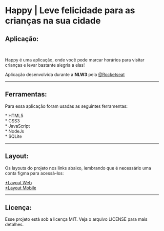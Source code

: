 # Happy | Leve felicidade para as crianças na sua cidade 
 
<h2>Aplicação:</h2> <br> 
<p>Happy é uma aplicação, onde você pode marcar horários para visitar crianças e levar bastante alegria a elas!</p>
<p>Aplicação desenvolvida durante a <strong>NLW3</strong> pela <a href="https://github.com/rocketseat">@Rocketseat</a></p>

<hr>
<h2>Ferramentas:</h2>
<p>Para essa aplicação foram usadas as seguintes ferramentas:</p>
* HTML5 <br>
* CSS3 <br>
* JavaScript <br>
* NodeJs <br>
* SQLite <br>
<hr>

<h2>Layout:</h2>
<p>Os layouts do projeto nos links abaixo, lembrando que é necessário uma conta figma para acessá-los:</p>
<a href="https://www.figma.com/file/mDEbnoojksG4w8sOxmudh3/Happy-Web?node-id=0%3A1">*Layout Web</a> <br>
<a href="https://www.figma.com/file/X27FfVxAgy9f5IFa7ONlph/Happy-Mobile?node-id=0%3A1">*Layout Mobile</a><br>
 <hr>
 
 <h2>Licença:</h2>
 <p>Esse projeto está sob a licença MIT. Veja o arquivo LICENSE para mais detalhes.</p>
